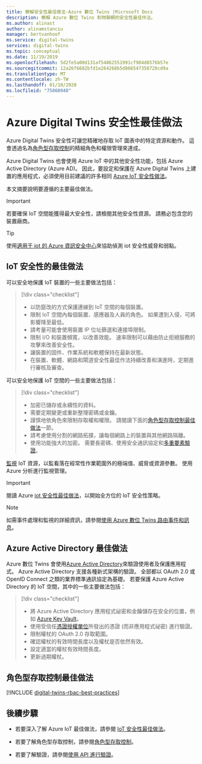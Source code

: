 ```yaml
---
title: 瞭解安全性最佳做法-Azure 數位 Twins |Microsoft Docs
description: 瞭解 Azure 數位 Twins 和物聯網的安全性最佳作法。
ms.author: alinast
author: alinamstanciu
manager: bertvanhoof
ms.service: digital-twins
services: digital-twins
ms.topic: conceptual
ms.date: 11/19/2019
ms.openlocfilehash: 5d2fe5a00d131af54862551991cf984d8576b57e
ms.sourcegitcommit: 12a26f6682bfd1e264268b5d866547358728cd9a
ms.translationtype: MT
ms.contentlocale: zh-TW
ms.lasthandoff: 01/10/2020
ms.locfileid: "75860940"
---
```

# <a name="azure-digital-twins-security-best-practices"></a>Azure Digital Twins 安全性最佳做法

Azure Digital Twins 安全性可讓您精確地存取 IoT 圖表中的特定資源和動作。 這會透過名為[角色型存取控制](./security-role-based-access-control.md)的精細角色和權限管理來達成。

Azure Digital Twins 也會使用 Azure IoT 中的其他安全性功能，包括 Azure Active Directory (Azure AD)。 因此，要設定和保護在 Azure Digital Twins 上建置的應用程式，必須使用目前建議的許多相同 [Azure IoT 安全性做法](../iot-fundamentals/iot-security-best-practices.md)。

本文摘要說明要遵循的主要最佳做法。

> [!IMPORTANT]
> 若要確保 IoT 空間能獲得最大安全性，請檢閱其他安全性資源。 請務必包含您的裝置廠商。

> [!TIP]
> 使用[適用于 iot 的 Azure 資訊安全中心](https://docs.microsoft.com/azure/asc-for-iot/)來協助偵測 iot 安全性威脅和弱點。

## <a name="iot-security-best-practices"></a>IoT 安全性的最佳做法

可以安全地保護 IoT 裝置的一些主要做法包括：

> [!div class="checklist"]
> * 以防竄改的方式保護連線到 IoT 空間的每個裝置。
> * 限制 IoT 空間內每個裝置、感應器及人員的角色。 如果遭到入侵，可將影響降至最低。
> * 請考量可能會使用裝置 IP 位址篩選和連接埠限制。
> * 限制 I/O 和裝置頻寬，以改善效能。 速率限制可以藉由防止拒絕服務的攻擊來改善安全性。
> * 讓裝置的固件、作業系統和軟體保持在最新狀態。
> * 在裝置、軟體、網路和閘道安全性最佳作法持續改善和演進時，定期進行審核及審查。

可以安全地保護 IoT 空間的一些主要做法包括：

> [!div class="checklist"]
> * 加密已儲存或永續性的資料。
> * 需要定期變更或重新整理密碼或金鑰。
> * 謹慎地依角色來限制存取權和權限。 請閱讀下面的[角色型存取控制最佳做法](#role-based-access-control-best-practices)一節。
> * 請考慮使用分割的網路拓撲，讓每個網路上的裝置與其他網路隔離。
> * 使用功能強大的加密。 需要長密碼、使用安全通訊協定和[多重要素驗證](https://docs.microsoft.com/azure/active-directory/authentication/concept-mfa-howitworks)。

[監視](./how-to-configure-monitoring.md) IoT 資源，以監看落在經常性作業範圍外的極端值、威脅或資源參數。 使用 Azure 分析進行監視管理。

> [!IMPORTANT]
> 閱讀 Azure [iot 安全性最佳做法](../iot-fundamentals/iot-security-best-practices.md)，以開始全方位的 IoT 安全性策略。

> [!NOTE]
> 如需事件處理和監視的詳細資訊，請參閱[使用 Azure 數位 Twins 路由事件和訊息](./concepts-events-routing.md)。

## <a name="azure-active-directory-best-practices"></a>Azure Active Directory 最佳做法

Azure 數位 Twins 會使用[Azure Active Directory](https://docs.microsoft.com/azure/active-directory/authentication/)來驗證使用者及保護應用程式。 Azure Active Directory 支援各種新式架構的驗證。 全部都以 OAuth 2.0 或 OpenID Connect 之類的業界標準通訊協定為基礎。 若要保護 Azure Active Directory 的 IoT 空間，其中的一些主要做法包括：

> [!div class="checklist"]
> * 將 Azure Active Directory 應用程式祕密和金鑰儲存在安全的位置，例如 [Azure Key Vault](https://azure.microsoft.com/services/key-vault/)。
> * 使用受信任[憑證授權單位](../active-directory/authentication/active-directory-certificate-based-authentication-get-started.md)所發出的憑證 (而非應用程式祕密) 進行驗證。
> * 限制權杖的 OAuth 2.0 存取範圍。
> * 確認權杖的有效時間長度以及權杖是否依然有效。
> * 設定適當的權杖有效時間長度。
> * 更新過期權杖。

## <a name="role-based-access-control-best-practices"></a>角色型存取控制最佳做法

[!INCLUDE [digital-twins-rbac-best-practices](../../includes/digital-twins-rbac-best-practices.md)]

## <a name="next-steps"></a>後續步驟

* 若要深入了解 Azure IoT 最佳做法，請參閱 [IoT 安全性最佳做法](../iot-fundamentals/iot-security-best-practices.md)。

* 若要了解角色型存取控制，請參閱[角色型存取控制](./security-role-based-access-control.md)。

* 若要了解驗證，請參閱[使用 API 進行驗證](./security-authenticating-apis.md)。